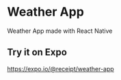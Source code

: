 # Weather App

Weather App made with React Native

## Try it on Expo

https://expo.io/@receipt/weather-app
